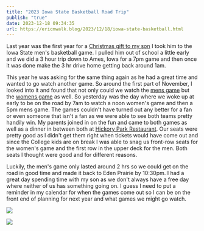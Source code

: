 ```yaml
---
title: "2023 Iowa State Basketball Road Trip"
publish: "true"
date: 2023-12-18 09:34:35
url: https://ericmwalk.blog/2023/12/18/iowa-state-basketball.html
---
```


Last year was the first year for a [Christmas gift to my son](https://ericmwalk.blog/2023/01/11/another-hr-drive.html) I took him to the Iowa State men's basketball game. I pulled him out of school a little early and we did a 3 hour trip down to Ames, Iowa for a 7pm game and then once it was done make the 3 hr drive home getting back around 1am.

This year he was asking for the same thing again as he had a great time and wanted to go watch another game. So around the first part of November, I looked into it and found that not only could we watch the [mens game](https://ericmwalk.blog/2023/12/17/basketball-game-two.html) but the [womens game](https://ericmwalk.blog/2023/12/17/basketball-game-one.html) as well. So yesterday was the day where we woke up at early to be on the road by 7am to watch a noon women's game and then a 5pm mens game. The games couldn't have turned out any better for a fan or even someone that isn't a fan as we were able to see both teams pretty handily win. My parents joined in on the fun and came to both games as well as a dinner in between both at [Hickory Park Restaurant](https://hickoryparkbbq.com). Our seats were pretty good as I didn't get them right when tickets would have come out and since the College kids are on break I was able to snag us front-row seats for the women's game and the first row in the upper deck for the men. Both seats I thought were good and for different reasons.

Luckily, the men's game only lasted around 2 hrs so we could get on the road in good time and made it back to Eden Prairie by 10:30pm. I had a great day spending time with my son as we don't always have a free day where neither of us has something going on. I guess I need to put a reminder in my calendar for when the games come out so I can be on the front end of planning for next year and what games we might go watch.

![](https://ericmwalk.blog/uploads/2023/918e3a2b-3bac-46d5-bdb6-257dc0722d8d.jpg)

![](https://ericmwalk.blog/uploads/2023/3ec76cb2-5ec6-497b-a571-54c7104f064c.jpg)